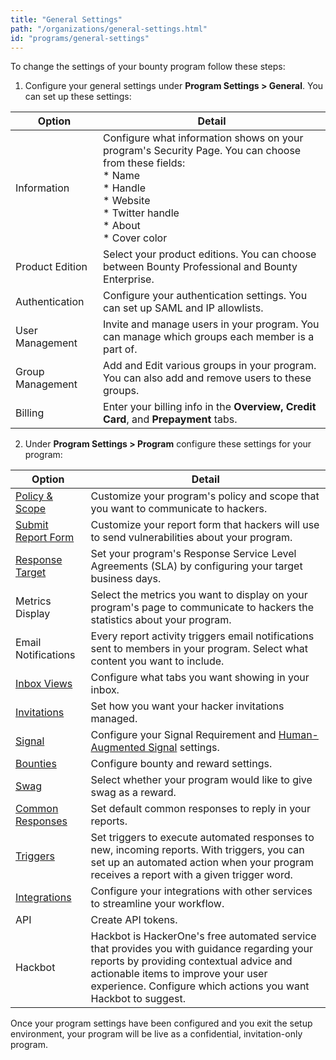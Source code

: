 ```yaml
---
title: "General Settings"
path: "/organizations/general-settings.html"
id: "programs/general-settings"
---
```


To change the settings of your bounty program follow these steps:

1. Configure your general settings under **Program Settings > General**. You can set up these settings:

 Option | Detail
 ------ | ------
 Information | Configure what information shows on your program's Security Page. You can choose from these fields: <br> * Name <br> * Handle <br> * Website <br> * Twitter handle <br> * About <br> * Cover color
 Product Edition | Select your product editions. You can choose between Bounty Professional and Bounty Enterprise.
 Authentication | Configure your authentication settings. You can set up SAML and IP allowlists.
 User Management | Invite and manage users in your program. You can manage which groups each member is a part of.
 Group Management | Add and Edit various groups in your program. You can also add and remove users to these groups.
 Billing | Enter your billing info in the **Overview, Credit Card**, and **Prepayment** tabs.

2. Under **Program Settings > Program** configure these settings for your program:

 Option | Detail
 ------ | -------
 [Policy & Scope](policy-and-scope.html) | Customize your program's policy and scope that you want to communicate to hackers.
 [Submit Report Form](submit-report-form.html) | Customize your report form that hackers will use to send vulnerabilities about your program.
 [Response Target](response-targets.html) | Set your program's Response Service Level Agreements (SLA) by configuring your target business days.
 Metrics Display | Select the metrics you want to display on your program's page to communicate to hackers the statistics about your program.
 Email Notifications | Every report activity triggers email notifications sent to members in your program. Select what content you want to include.
 [Inbox Views](inbox-views.html) | Configure what tabs you want showing in your inbox.
 [Invitations](invitations.html) | Set how you want your hacker invitations managed.
 [Signal](signal-requirements.html) | Configure your Signal Requirement and [Human-Augmented Signal](human-augmented-signal.html) settings.
 [Bounties](bounties.html) | Configure bounty and reward settings.
 [Swag](swag.html) | Select whether your program would like to give swag as a reward.
 [Common Responses](common-responses.html#___gatsby) | Set default common responses to reply in your reports.
 [Triggers](triggers.html) | Set triggers to execute automated responses to new, incoming reports. With triggers, you can set up an automated action when your program receives a report with a given trigger word.
 [Integrations](supported-integrations.html) | Configure your integrations with other services to streamline your workflow.
 API | Create API tokens.
 Hackbot | Hackbot is HackerOne's free automated service that provides you with guidance regarding your reports by providing contextual advice and actionable items to improve your user experience. Configure which actions you want Hackbot to suggest.

Once your program settings have been configured and you exit the setup environment, your program will be live as a confidential, invitation-only program.
